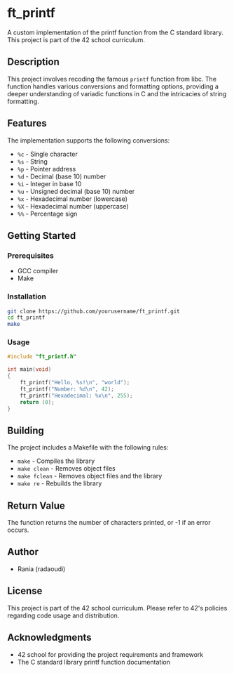 # ft_printf

A custom implementation of the printf function from the C standard library. This project is part of the 42 school curriculum.

## Description

This project involves recoding the famous `printf` function from libc. The function handles various conversions and formatting options, providing a deeper understanding of variadic functions in C and the intricacies of string formatting.

## Features

The implementation supports the following conversions:
- `%c` - Single character
- `%s` - String
- `%p` - Pointer address
- `%d` - Decimal (base 10) number
- `%i` - Integer in base 10
- `%u` - Unsigned decimal (base 10) number
- `%x` - Hexadecimal number (lowercase)
- `%X` - Hexadecimal number (uppercase)
- `%%` - Percentage sign

## Getting Started

### Prerequisites
- GCC compiler
- Make

### Installation
```bash
git clone https://github.com/yourusername/ft_printf.git
cd ft_printf
make
```

### Usage
```c
#include "ft_printf.h"

int main(void)
{
    ft_printf("Hello, %s!\n", "world");
    ft_printf("Number: %d\n", 42);
    ft_printf("Hexadecimal: %x\n", 255);
    return (0);
}
```

## Building
The project includes a Makefile with the following rules:
- `make` - Compiles the library
- `make clean` - Removes object files
- `make fclean` - Removes object files and the library
- `make re` - Rebuilds the library

## Return Value
The function returns the number of characters printed, or -1 if an error occurs.

## Author
- Rania (radaoudi)

## License
This project is part of the 42 school curriculum. Please refer to 42's policies regarding code usage and distribution.

## Acknowledgments
- 42 school for providing the project requirements and framework
- The C standard library printf function documentation
